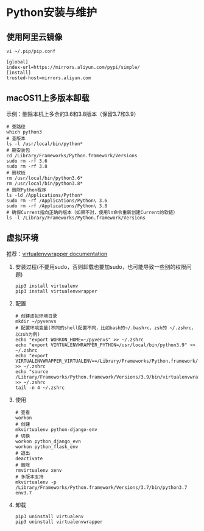 # Python安装与维护

## 使用阿里云镜像

```shell
vi ~/.pip/pip.conf

[global]
index-url=https://mirrors.aliyun.com/pypi/simple/
[install]
trusted-host=mirrors.aliyun.com
```

## macOS11上多版本卸载

示例：删除本机上多余的3.6和3.8版本（保留3.7和3.9）

```shell
# 查路径
which python3
# 查版本
ls -l /usr/local/bin/python*
# 删安装包
cd /Library/Frameworks/Python.framework/Versions
sudo rm -rf 3.6
sudo rm -rf 3.8
# 删软链
rm /usr/local/bin/python3.6*
rm /usr/local/bin/python3.8*
# 删除Python程序
ls -ld /Applications/Python*
sudo rm -rf /Applications/Python\ 3.6
sudo rm -rf /Applications/Python\ 3.8
# 确保Current指向正确的版本（如果不对，使用ln命令重新创建Current的软链）
ls -l /Library/Frameworks/Python.framework/Versions
```

## 虚拟环境

推荐：[virtualenvwrapper documentation](https://virtualenvwrapper.readthedocs.io/en/latest/)

1. 安装过程(不要用sudo，否则卸载也要加sudo，也可能导致一些别的权限问题)

    ```shell
    pip3 install virtualenv
    pip3 install virtualenvwrapper
    ```

2. 配置

    ```shell
    # 创建虚拟环境目录
    mkdir ~/pyvenvs
    # 配置环境变量(不同的shell配置不同，比如bash的~/.bashrc，zsh的 ~/.zshrc，以zsh为例)
    echo "export WORKON_HOME=~/pyvenvs" >> ~/.zshrc
    echo "export VIRTUALENVWRAPPER_PYTHON=/usr/local/bin/python3.9" >> ~/.zshrc
    echo "export VIRTUALENVWRAPPER_VIRTUALENV==/Library/Frameworks/Python.framework/Versions/3.9/bin/virtualenv" >> ~/.zshrc
    echo "source /Library/Frameworks/Python.framework/Versions/3.9/bin/virtualenvwrapper.sh" >> ~/.zshrc
    tail -n 4 ~/.zshrc
    ```

3. 使用

    ```shell
    # 查看
    workon
    # 创建
    mkvirtualenv python-django-env
    # 切换
    workon python_django_evn
    workon python_flask_env
    # 退出
    deactivate
    # 删除
    rmvirtualenv xenv
    # 多版本支持
    mkvirtualenv -p /Library/Frameworks/Python.framework/Versions/3.7/bin/python3.7 env3.7
    ```

4. 卸载

    ```shell
    pip3 uninstall virtualenv
    pip3 uninstall virtualenvwrapper
    ```
